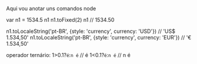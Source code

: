 Aqui vou anotar uns comandos node

var n1 = 1534.5
n1
n1.toFixed(2)
n1 // 1534.50

n1.toLocaleString('pt-BR', {style: 'currency', currency: 'USD'}) // 'US$ 1.534,50'
n1.toLocaleString('pt-BR', {style: 'currency', currency: 'EUR'}) // '€ 1.534,50'

operador ternário: 
1>0.1?`é`:`n é` // é
1<0.1?`é`:`n é` // n é
